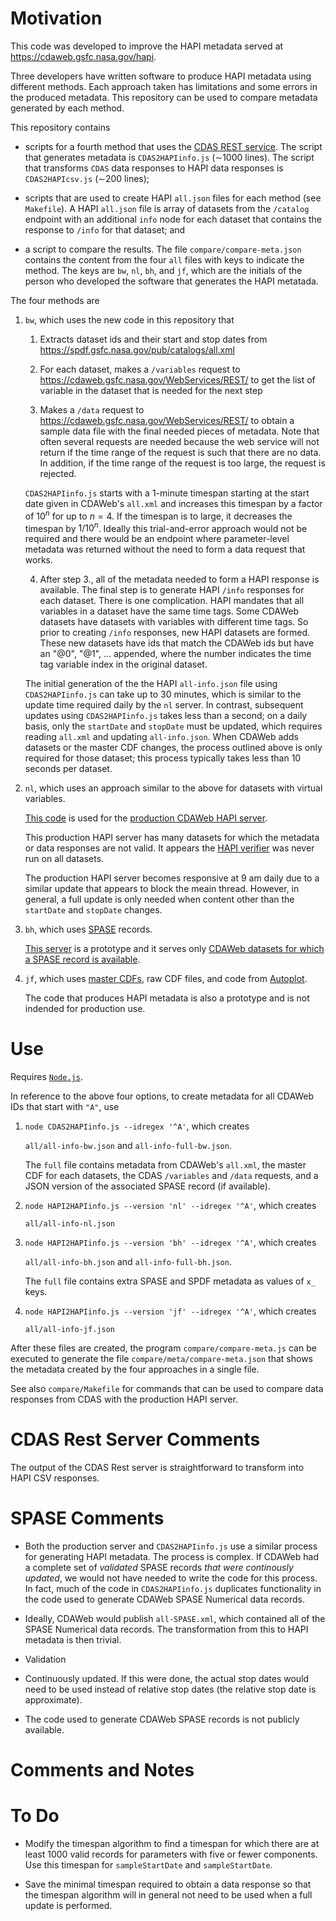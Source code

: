 # Motivation

This code was developed to improve the HAPI metadata served at https://cdaweb.gsfc.nasa.gov/hapi.

Three developers have written software to produce HAPI metadata using different methods. Each approach taken has limitations and some errors in the produced metadata. This repository can be used to compare metadata generated by each method.

This repository contains

* scripts for a fourth method that uses the [CDAS REST service](https://cdaweb.gsfc.nasa.gov/WebServices/REST/). The script that generates metadata is `CDAS2HAPIinfo.js` ($\sim$1000 lines). The script that transforms `CDAS` data responses to HAPI data responses is `CDAS2HAPIcsv.js` ($\sim$200 lines);

* scripts that are used to create HAPI `all.json` files for each method (see `Makefile`). A HAPI `all.json` file is array of datasets from the `/catalog` endpoint with an additional `info` node for each dataset that contains the response to `/info` for that dataset; and

* a script to compare the results. The file `compare/compare-meta.json` contains the content from the four `all` files with keys to indicate the method. The keys are `bw`, `nl`, `bh`, and `jf`, which are the initials of the person who developed the software that generates the HAPI metatada.

The four methods are

1. `bw`, which uses the new code in this repository that 

   1. Extracts dataset ids and their start and stop dates from https://spdf.gsfc.nasa.gov/pub/catalogs/all.xml

   2. For each dataset, makes a `/variables` request to https://cdaweb.gsfc.nasa.gov/WebServices/REST/ to get the list of variable in the dataset that is needed for the next step

   3. Makes a `/data` request to https://cdaweb.gsfc.nasa.gov/WebServices/REST/
   to obtain a sample data file with the final needed pieces of metadata. Note that often several requests are needed because the web service will not return if the time range of the request is such that there are no data. In addition, if the time range of the request is too large, the request is rejected.

   `CDAS2HAPIinfo.js` starts with a 1-minute timespan starting at the start date given in CDAWeb's `all.xml` and increases this timespan by a factor of $10^n$ for up to $n=4$. If the timespan is to large, it decreases the timespan by $1/10^n$. Ideally this trial-and-error approach would not be required and there would be an endpoint where parameter-level metadata was returned without the need to form a data request that works.

   4. After step 3., all of the metadata needed to form a HAPI response is available. The final step is to generate HAPI `/info` responses for each dataset. There is one complication. HAPI mandates that all variables in a dataset have the same time tags. Some CDAWeb datasets have datasets with variables with different time tags. So prior to creating `/info` responses, new HAPI datasets are formed. These new datasets have ids that match the CDAWeb ids but have an "@0", "@1", ... appended, where the number indicates the time tag variable index in the original dataset.

   The initial generation of the the HAPI `all-info.json` file using `CDAS2HAPIinfo.js` can take up to 30 minutes, which is similar to the update time required daily by the `nl` server. In contrast, subsequent updates using `CDAS2HAPIinfo.js` takes less than a second; on a daily basis, only the `startDate` and `stopDate` must be updated, which requires reading `all.xml` and updating `all-info.json`. When CDAWeb adds datasets or the master CDF changes, the process outlined above is only required for those dataset; this process typically takes less than 10 seconds per dataset.

2. `nl`, which uses an approach similar to the above for datasets with virtual variables.

   [This code](https://git.mysmce.com/spdf/hapi-nand) is used for the [production CDAWeb HAPI server](https://cdaweb.gsfc.nasa.gov/hapi).

   This production HAPI server has many datasets for which the metadata or data responses are not valid. It appears the [HAPI verifier](https://hapi-server.org/verify) was never run on all datasets.

   The production HAPI server becomes responsive at 9 am daily due to a similar update that appears to block the meain thread. However, in general, a full update is only needed when content other than the `startDate` and `stopDate` changes. 

3. `bh`, which uses [SPASE](https://spase-group.org/) records. 

   [This server](https://cdaweb.gsfc.nasa.gov/registry/hdp/hapi/) is a prototype and it serves only [CDAWeb datasets for which a SPASE record is available](https://github.com/hpde/SMWG/tree/master/Repository/NASA).

4. `jf`, which uses [master CDFs](https://cdaweb.gsfc.nasa.gov/pub/software/cdawlib/0MASTERS/), raw CDF files, and code from [Autoplot](https://sourceforge.net/p/autoplot/code/HEAD/tree/).

   The code that produces HAPI metadata is also a prototype and is not indended for production use.

# Use

Requires [`Node.js`](https://nodejs.org/en/).

In reference to the above four options, to create metadata for all CDAWeb IDs that start with `"A"`, use

1. `node CDAS2HAPIinfo.js --idregex '^A'`, which creates 

   `all/all-info-bw.json` and `all-info-full-bw.json`.

   The `full` file contains metadata from CDAWeb's `all.xml`, the master CDF for each datasets, the CDAS `/variables` and `/data` requests, and a JSON version of the associated SPASE record (if available).

2. `node HAPI2HAPIinfo.js --version 'nl' --idregex '^A'`, which creates

   `all/all-info-nl.json`

3. `node HAPI2HAPIinfo.js --version 'bh' --idregex '^A'`, which creates

   `all/all-info-bh.json` and `all-info-full-bh.json`.

   The `full` file contains extra SPASE and SPDF metadata as values of `x_` keys.

4. `node HAPI2HAPIinfo.js --version 'jf' --idregex '^A'`, which creates

   `all/all-info-jf.json`

After these files are created, the program `compare/compare-meta.js` can be executed to generate the file `compare/meta/compare-meta.json` that shows the metadata created by the four approaches in a single file.

See also `compare/Makefile` for commands that can be used to compare data responses from CDAS with the production HAPI server.

# CDAS Rest Server Comments

The output of the CDAS Rest server is straightforward to transform into HAPI CSV responses.

# SPASE Comments

* Both the production server and `CDAS2HAPIinfo.js` use a similar process for generating HAPI metadata. The process is complex. If CDAWeb had a complete set of _validated_ SPASE records _that were continously updated_, we would not have needed to write the code for this process. In fact, much of the code in `CDAS2HAPIinfo.js` duplicates functionality in the code used to generate CDAWeb SPASE Numerical data records.

* Ideally, CDAWeb would publish `all-SPASE.xml`, which contained all of the SPASE Numerical data records. The transformation from this to HAPI metadata is then trivial.

* Validation

* Continuously updated. If this were done, the actual stop dates would need to be used instead of relative stop dates (the relative stop date is approximate).



* The code used to generate CDAWeb SPASE records is not publicly available.


# Comments and Notes

# To Do

* Modify the timespan algorithm to find a timespan for which there are at least $1000$ valid records for parameters with five or fewer components. Use this timespan for `sampleStartDate` and `sampleStartDate`.

* Save the minimal timespan required to obtain a data response so that the timespan algorithm will in general not need to be used when a full update is performed.
